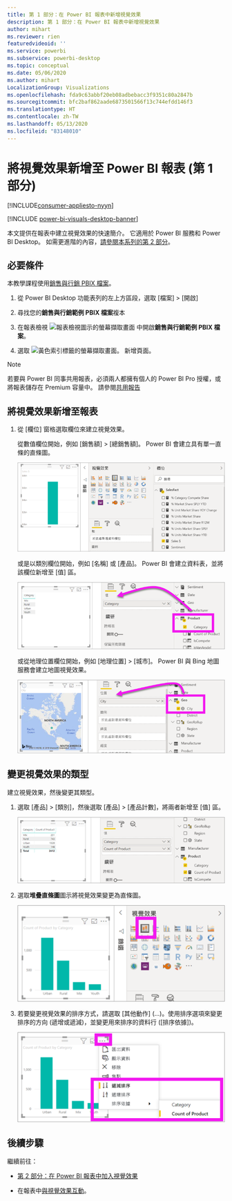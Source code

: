 ```yaml
---
title: 第 1 部分：在 Power BI 報表中新增視覺效果
description: 第 1 部分：在 Power BI 報表中新增視覺效果
author: mihart
ms.reviewer: rien
featuredvideoid: ''
ms.service: powerbi
ms.subservice: powerbi-desktop
ms.topic: conceptual
ms.date: 05/06/2020
ms.author: mihart
LocalizationGroup: Visualizations
ms.openlocfilehash: fda9c63abbf20eb08adbebacc3f9351c80a2847b
ms.sourcegitcommit: bfc2baf862aade6873501566f13c744efdd146f3
ms.translationtype: HT
ms.contentlocale: zh-TW
ms.lasthandoff: 05/13/2020
ms.locfileid: "83148010"
---
```

# <a name="add-visuals-to-a-power-bi-report-part-1"></a>將視覺效果新增至 Power BI 報表 (第 1 部分)

[!INCLUDE[consumer-appliesto-nyyn](../includes/consumer-appliesto-nyyn.md)]    

[!INCLUDE [power-bi-visuals-desktop-banner](../includes/power-bi-visuals-desktop-banner.md)]

本文提供在報表中建立視覺效果的快速簡介。 它適用於 Power BI 服務和 Power BI Desktop。 如需更進階的內容，[請參閱本系列的第 2 部分](power-bi-report-add-visualizations-ii.md)。

## <a name="prerequisites"></a>必要條件

本教學課程使用[銷售與行銷 PBIX 檔案](https://download.microsoft.com/download/9/7/6/9767913A-29DB-40CF-8944-9AC2BC940C53/Sales%20and%20Marketing%20Sample%20PBIX.pbix)。

1. 從 Power BI Desktop 功能表列的左上方區段，選取 [檔案] > [開啟]
   
2. 尋找您的**銷售與行銷範例 PBIX 檔案**複本

1. 在報表檢視 ![報表檢視圖示的螢幕擷取畫面](media/power-bi-visualization-kpi/power-bi-report-view.png) 中開啟**銷售與行銷範例 PBIX 檔案**。

1. 選取 ![黃色索引標籤的螢幕擷取畫面。](media/power-bi-visualization-kpi/power-bi-yellow-tab.png) 新增頁面。

> [!NOTE]
> 若要與 Power BI 同事共用報表，必須兩人都擁有個人的 Power BI Pro 授權，或將報表儲存在 Premium 容量中。 請參閱[共用報告](../collaborate-share/service-share-reports.md)

## <a name="add-visualizations-to-the-report"></a>將視覺效果新增至報表

1. 從 [欄位]  窗格選取欄位來建立視覺效果。

    從數值欄位開始，例如 [銷售額] > [總銷售額]。 Power BI 會建立具有單一直條的直條圖。

    ![具有單一直條的直條圖螢幕擷取畫面。](media/power-bi-report-add-visualizations-i/power-bi-column-chart.png)

    或是以類別欄位開始，例如 [名稱] 或 [產品]。 Power BI 會建立資料表，並將該欄位新增至 [值] 區。

    ![資料表 (內含四個類別) 的螢幕擷取畫面](media/power-bi-report-add-visualizations-i/power-bi-product.png)

    或從地理位置欄位開始，例如 [地理位置] > [城市]。 Power BI 與 Bing 地圖服務會建立地圖視覺效果。

    ![地圖視覺效果的螢幕擷取畫面。](media/power-bi-report-add-visualizations-i/power-bi-maps.png)

## <a name="change-the-type-of-visualization"></a>變更視覺效果的類型

 建立視覺效果，然後變更其類型。 
 
 1. 選取 [產品] > [類別]，然後選取 [產品] > [產品計數]，將兩者新增至 [值] 區。

    ![[欄位] 窗格的螢幕擷取畫面，[值] 區也已標示。](media/power-bi-report-add-visualizations-i/power-bi-create-visual.png)

1. 選取**堆疊直條圖**圖示將視覺效果變更為直條圖。

   ![標示堆疊直條圖圖示的 [視覺效果] 窗格螢幕擷取畫面。](media/power-bi-report-add-visualizations-i/power-bi-convert.png)

1. 若要變更視覺效果的排序方式，請選取 [其他動作] (...)。使用排序選項來變更排序的方向 (遞增或遞減)，並變更用來排序的資料行 ([排序依據])。

   ![其他動作下拉式清單的螢幕擷取畫面。](media/power-bi-report-add-visualizations-i/power-bi-sort.png)
  
## <a name="next-steps"></a>後續步驟

 繼續前往：

* [第 2 部分：在 Power BI 報表中加入視覺效果](power-bi-report-add-visualizations-ii.md)

* 在報表中[與視覺效果互動](../consumer/end-user-reading-view.md)。
